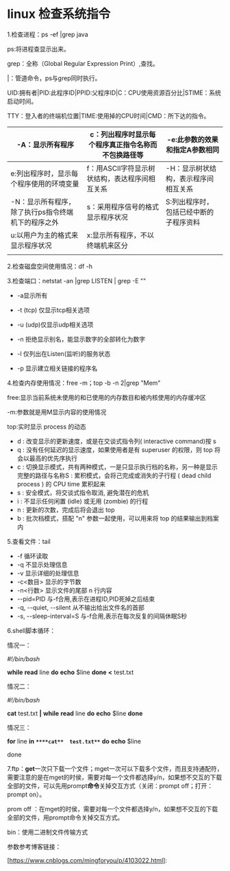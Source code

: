 # linux 检查系统指令

1.检查进程：ps -ef |grep java 

ps:将进程查显示出来。

grep：全称（Global Regular Expression Print）,查找。

|：管道命令，ps与grep同时执行。

UID:拥有者|PID:此程序ID|PPID:父程序ID|C：CPU使用资源百分比|STIME：系统启动时间。

TTY：登入者的终端机位置|TIME:使用掉的CPU时间|CMD：所下达的指令。

| -A：显示所有程序                                   | c：列出程序时显示每个程序真正指令名称而不包换路径等 | -e:此参数的效果和指定A参数相同         |
| -------------------------------------------------- | --------------------------------------------------- | -------------------------------------- |
| e:列出程序时，显示每个程序使用的环境变量           | f：用ASCII字符显示树状结构，表达程序间相互关系      | -H：显示树状结构，表示程序间相互关系   |
| -N：显示所有程序，除了执行ps指令终端机下的程序之外 | s：采用程序信号的格式显示程序状况                   | S:列出程序时，包括已经中断的子程序资料 |
| u:以用户为主的格式来显示程序状况                   | x:显示所有程序，不以终端机来区分                    |                                        |
|                                                    |                                                     |                                        |

2.检查磁盘空间使用情况：df -h

3.检查端口：netstat -an |grep LISTEN | grep -E ""

- -a显示所有

- -t (tcp) 仅显示tcp相关选项
- -u (udp)仅显示udp相关选项
- -n 拒绝显示别名，能显示数字的全部转化为数字
- -l 仅列出在Listen(监听)的服务状态
- -p 显示建立相关链接的程序名

4.检查内存使用情况：free -m；top -b -n 2|grep "Mem"

free:显示当前系统未使用的和已使用的内存数目和被内核使用的内存缓冲区

-m:参数就是用M显示内容的使用情况

top:实时显示 process 的动态

- d : 改变显示的更新速度，或是在交谈式指令列( interactive command)按 s
- q : 没有任何延迟的显示速度，如果使用者是有 superuser 的权限，则 top 将会以最高的优先序执行
- c : 切换显示模式，共有两种模式，一是只显示执行档的名称，另一种是显示完整的路径与名称S : 累积模式，会将己完成或消失的子行程 ( dead child process ) 的 CPU time 累积起来
- s : 安全模式，将交谈式指令取消, 避免潜在的危机
- i : 不显示任何闲置 (idle) 或无用 (zombie) 的行程
- n : 更新的次数，完成后将会退出 top
- b : 批次档模式，搭配 "n" 参数一起使用，可以用来将 top 的结果输出到档案内

5.查看文件：tail

- -f 循环读取
- -q 不显示处理信息
- -v 显示详细的处理信息
- -c<数目> 显示的字节数
- -n<行数> 显示文件的尾部 n 行内容
- --pid=PID 与-f合用,表示在进程ID,PID死掉之后结束
- -q, --quiet, --silent 从不输出给出文件名的首部
- -s, --sleep-interval=S 与-f合用,表示在每次反复的间隔休眠S秒

6.shell脚本循环：

情况一：

  *#!/bin/bash*

**while** **read** line
**do**
    **echo** $line
**done** **<** test.txt  

情况二：

  *#!/bin/bash*

**cat** test.txt **|** **while** **read** line
**do**
    **echo** $line
**done**  

情况三：

**for** line **in** **`****cat**  test.txt**`**
**do**
    **echo** $line

done

7.ftp：**get**一次只下载一个文件；mget一次可以下载多个文件，而且支持通配符，需要注意的是在mget的时侯，需要对每一个文件都选择y/n，如果想不交互的下载全部的文件，可以先用prompt**命令**关掉交互方式（关闭：prompt off；打开：prompt on）。

prom off ：在mget的时侯，需要对每一个文件都选择y/n，如果想不交互的下载全部的文件，用prompt命令关掉交互方式。

bin：使用二进制文件传输方式

参数参考博客链接：

[https://www.cnblogs.com/mingforyou/p/4103022.html]: 

